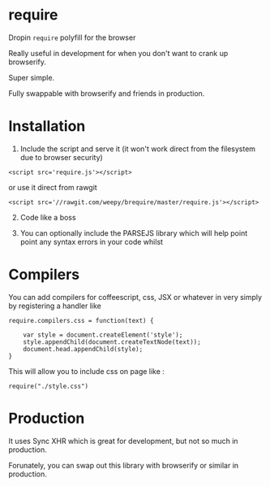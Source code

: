 # require

Dropin `require` polyfill for the browser

Really useful in development for when you don't want to crank up browserify.

Super simple.

Fully swappable with browserify and friends in production.

# Installation

1) Include the script and serve it (it won't work direct from the filesystem due to browser security)


```
<script src='require.js'></script>
```

or use it direct from rawgit

```
<script src='//rawgit.com/weepy/brequire/master/require.js'></script>
```


2) Code like a boss

3) You can optionally include the PARSEJS library which will help point point any syntax errors in your code whilst

# Compilers

You can add compilers for coffeescript, css, JSX or whatever in very simply by registering a handler like 

```
require.compilers.css = function(text) {

    var style = document.createElement('style');
	style.appendChild(document.createTextNode(text));
	document.head.appendChild(style);
}
```

This will allow you to include css on page like :

```
require("./style.css")
```


# Production

It uses Sync XHR which is great for development, but not so much in production.

Forunately, you can swap out this library with browserify or similar in production.


